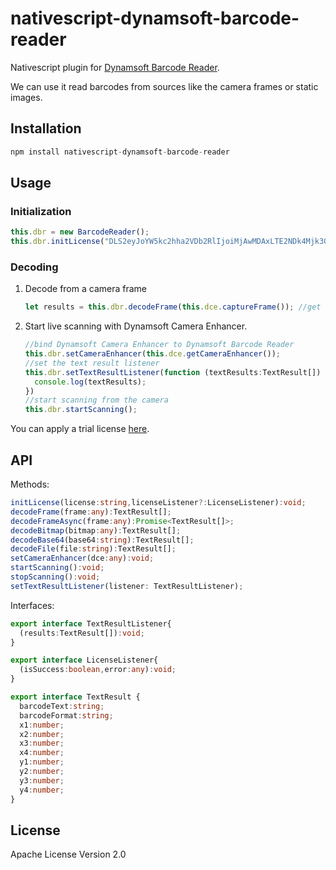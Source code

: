 # nativescript-dynamsoft-barcode-reader

Nativescript plugin for [Dynamsoft Barcode Reader](https://www.dynamsoft.com/barcode-reader/overview/).

We can use it read barcodes from sources like the camera frames or static images.

## Installation

```javascript
npm install nativescript-dynamsoft-barcode-reader
```

## Usage

### Initialization

```ts
this.dbr = new BarcodeReader();
this.dbr.initLicense("DLS2eyJoYW5kc2hha2VDb2RlIjoiMjAwMDAxLTE2NDk4Mjk3OTI2MzUiLCJvcmdhbml6YXRpb25JRCI6IjIwMDAwMSIsInNlc3Npb25QYXNzd29yZCI6IndTcGR6Vm05WDJrcEQ5YUoifQ=="); //1-day public trial.
```

### Decoding

1. Decode from a camera frame

   ```ts
   let results = this.dbr.decodeFrame(this.dce.captureFrame()); //get a camera frame from Dynamsoft Camera Enhancer
   ```
   
2. Start live scanning with Dynamsoft Camera Enhancer.

   ```ts
   //bind Dynamsoft Camera Enhancer to Dynamsoft Barcode Reader
   this.dbr.setCameraEnhancer(this.dce.getCameraEnhancer()); 
   //set the text result listener
   this.dbr.setTextResultListener(function (textResults:TextResult[]) {
     console.log(textResults);
   })
   //start scanning from the camera
   this.dbr.startScanning();
   ```

You can apply a trial license [here](https://www.dynamsoft.com/customer/license/trialLicense/?product=dbr).

## API

Methods:

```ts
initLicense(license:string,licenseListener?:LicenseListener):void;
decodeFrame(frame:any):TextResult[];
decodeFrameAsync(frame:any):Promise<TextResult[]>;
decodeBitmap(bitmap:any):TextResult[];
decodeBase64(base64:string):TextResult[];
decodeFile(file:string):TextResult[];
setCameraEnhancer(dce:any):void;
startScanning():void;
stopScanning():void;
setTextResultListener(listener: TextResultListener);
```

Interfaces:

```ts
export interface TextResultListener{
  (results:TextResult[]):void;
}

export interface LicenseListener{
  (isSuccess:boolean,error:any):void;
}

export interface TextResult {
  barcodeText:string;
  barcodeFormat:string;
  x1:number;
  x2:number;
  x3:number;
  x4:number;
  y1:number;
  y2:number;
  y3:number;
  y4:number;
}
```

## License

Apache License Version 2.0
